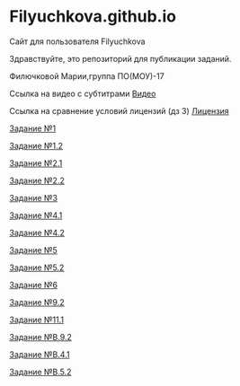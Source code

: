 # Filyuchkova.github.io
Сайт для пользователя Filyuchkova

Здравствуйте, это репозиторий для публикации заданий.

Филючковой Марии,группа  ПО(МОУ)-17

Ссылка на видео с субтитрами [Видео](https://www.youtube.com/watch?v=zSUa2pq3i34)

Ссылка на сравнение условий лицензий (дз 3) [Лицензия](https://github.com/Filyuchkova/Filyuchkova.github.io/blob/master/%D0%9B%D0%B8%D1%86%D0%B5%D0%BD%D0%B7%D0%B8%D1%8F.docx)

[Задание №1](https://github.com/Filyuchkova/Filyuchkova.github.io/blob/master/%D0%97%D0%B0%D0%B4%D0%B0%D0%BD%D0%B8%D0%B5%20%E2%84%961.pptx)

[Задание №1.2](https://github.com/Filyuchkova/Filyuchkova.github.io/blob/master/%D0%97%D0%B0%D0%B4%D0%B0%D0%BD%D0%B8%D0%B5%20%E2%84%961.2.docx) 

[Задание №2.1](https://github.com/Filyuchkova/Filyuchkova.github.io/blob/master/%D0%97%D0%B0%D0%B4%D0%B0%D0%BD%D0%B8%D0%B5%20%E2%84%963.docx)

[Задание №2.2](https://github.com/Filyuchkova/Filyuchkova.github.io/blob/master/%D0%97%D0%B0%D0%B4%D0%B0%D0%BD%D0%B8%D0%B5%20%E2%84%962.2.docx)

[Задание №3](https://github.com/Filyuchkova/filyuchkova.github.io/blob/master/%D0%97%D0%B0%D0%B4%D0%B0%D0%BD%D0%B8%D0%B5%203.docx)

[Задание №4.1](https://github.com/Filyuchkova/Filyuchkova.github.io/blob/master/Задание%20№4.1.docx)

[Задание №4.2](https://github.com/Filyuchkova/Filyuchkova.github.io/blob/master/%D0%97%D0%B0%D0%B4%D0%B0%D0%BD%D0%B8%D0%B5%20%E2%84%964.2.docx)

[Задание №5](https://github.com/Filyuchkova/Filyuchkova.github.io/blob/master/%D0%97%D0%B0%D0%B4%D0%B0%D0%BD%D0%B8%D0%B5%20%E2%84%965.docx)

[Задание №5.2](https://github.com/Filyuchkova/Filyuchkova.github.io/blob/master/%D0%97%D0%B0%D0%B4%D0%B0%D0%BD%D0%B8%D0%B5%20%E2%84%965.2.pptx)

[Задание №6](https://github.com/Filyuchkova/Filyuchkova.github.io/blob/master/%D0%97%D0%B0%D0%B4%D0%B0%D0%BD%D0%B8%D0%B5%20%E2%84%966.docx)

[Задание №9.2](https://github.com/Filyuchkova/filyuchkova.github.io/blob/master/%D0%97%D0%B0%D0%B4%D0%B0%D0%BD%D0%B8%D0%B5%20%E2%84%969.2.docx) 

[Задание №11.1](https://github.com/Filyuchkova/filyuchkova.github.io/blob/master/%D0%97%D0%B0%D0%B4%D0%B0%D0%BD%D0%B8%D0%B5%20%E2%84%9611.1.docx)

[Задание №В.9.2](https://github.com/Filyuchkova/filyuchkova.github.io/blob/master/%D0%97%D0%B0%D0%B4%D0%B0%D0%BD%D0%B8%D0%B5%20%E2%84%96%D0%92.9.2.docx)

[Задание №В.4.1](https://github.com/Filyuchkova/filyuchkova.github.io/blob/master/%D0%97%D0%B0%D0%B4%D0%B0%D0%BD%D0%B8%D0%B5%20%E2%84%96%D0%92.4.1.docx)

[Задание №В.5.2](https://github.com/Filyuchkova/filyuchkova.github.io/blob/master/%D0%97%D0%B0%D0%B4%D0%B0%D0%BD%D0%B8%D0%B5%20%E2%84%96%D0%92.5.2.docx)

